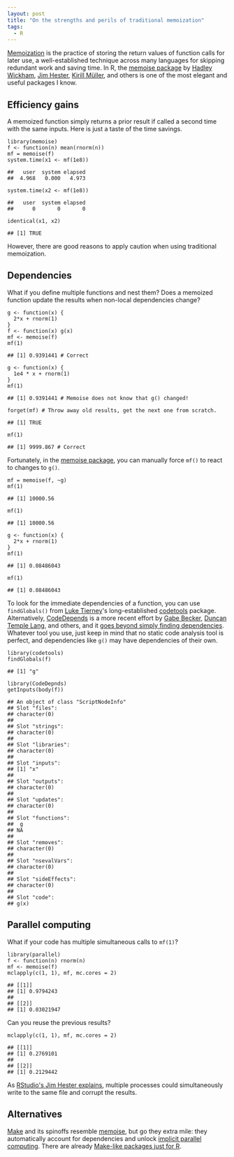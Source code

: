 ```yaml
---
layout: post
title: "On the strengths and perils of traditional memoization"
tags: 
  - R
---
```


<p>
<a href="https://en.wikipedia.org/wiki/Memoization">Memoization</a> is the practice of storing the return values of function calls for later use, a well-established technique across many languages for skipping redundant work and saving time. In R, the <a href="https://CRAN.R-project.org/package=memoise">memoise package</a> by <a href="https://github.com/hadley">Hadley Wickham</a>, <a href="https://github.com/jimhester">Jim Hester</a>, <a href="https://github.com/krlmlr">Kirill Müller</a>, and others is one of the most elegant and useful packages I know. 
</p>

## Efficiency gains

A memoized function simply returns a prior result if called a second time with the same inputs. Here is just a taste of the time savings.

<pre><code>library(memoise)
f <- function(n) mean(rnorm(n))
mf = memoise(f)
system.time(x1 <- mf(1e8))
</code></pre>
<pre style = "background: transparent"><code style = "background: transparent">##   user  system elapsed 
##  4.968   0.000   4.973 
</code></pre>
<pre><code>system.time(x2 <- mf(1e8))
</code></pre>
<pre style = "background: transparent"><code style = "background: transparent">##   user  system elapsed 
##      0       0       0 
</code></pre>
<pre><code>identical(x1, x2)
</code></pre>
<pre style = "background: transparent"><code style = "background: transparent">## [1] TRUE
</code></pre>

However, there are good reasons to apply caution when using traditional memoization.

## Dependencies

<p>
What if you define multiple functions and nest them? Does a memoized function update the results when non-local dependencies change?
</p>

<pre><code>g <- function(x) { 
  2*x + rnorm(1)
}
f <- function(x) g(x)
mf <- memoise(f)
mf(1)
</code></pre>
<pre style = "background: transparent"><code style = "background: transparent">## [1] 0.9391441 # Correct
</code></pre>
<pre><code>g <- function(x) {
  1e4 * x + rnorm(1)
}
mf(1)
</code></pre>
<pre style = "background: transparent"><code style = "background: transparent">## [1] 0.9391441 # Memoise does not know that g() changed!
</code></pre>
<pre><code>forget(mf) # Throw away old results, get the next one from scratch.
</code></pre>
<pre style = "background: transparent"><code style = "background: transparent">## [1] TRUE
</code></pre>
<pre><code>mf(1)
</code></pre>
<pre style = "background: transparent"><code style = "background: transparent">## [1] 9999.867 # Correct
</code></pre>

Fortunately, in the <a href="https://CRAN.R-project.org/package=memoise">memoise package</a>, you can manually force `mf()` to react to changes to `g()`.

<pre><code>mf = memoise(f, ~g)
mf(1)
</code></pre>
<pre style = "background: transparent"><code style = "background: transparent">## [1] 10000.56
</code></pre>
<pre><code>mf(1)
</code></pre>
<pre style = "background: transparent"><code style = "background: transparent">## [1] 10000.56
</code></pre>
<pre><code>g <- function(x) { 
  2*x + rnorm(1)
}
mf(1)
</code></pre>
<pre style = "background: transparent"><code style = "background: transparent">## [1] 0.08486043
</code></pre>
<pre><code>mf(1)
</code></pre>
<pre style = "background: transparent"><code style = "background: transparent">## [1] 0.08486043
</code></pre>

To look for the immediate dependencies of a function, you can use `findGlobals()` from <a href="http://homepage.divms.uiowa.edu/~luke/">Luke Tierney</a>'s long-established <a href="https://CRAN.R-project.org/package=codetools">codetools</a> package. Alternatively, <a href="https://CRAN.R-project.org/package=CodeDepends">CodeDepends</a> is a more recent effort by <a href="https://github.com/gmbecker">Gabe Becker</a>, <a href="https://github.com/duncantl">Duncan Temple Lang</a>, and others, and it <a href="https://cran.r-project.org/package=CodeDepends/vignettes/intro.html">goes beyond simply finding dependencies</a>. Whatever tool you use, just keep in mind that no static code analysis tool is perfect, and dependencies like `g()` may have dependencies of their own.

<pre><code>library(codetools)
findGlobals(f)
</code></pre>
<pre style = "background: transparent"><code style = "background: transparent">## [1] "g"
</code></pre>
<pre><code>library(CodeDepnds)
getInputs(body(f))
</code></pre>
<pre style = "background: transparent"><code style = "background: transparent">## An object of class "ScriptNodeInfo"
## Slot "files":
## character(0)
## 
## Slot "strings":
## character(0)
## 
## Slot "libraries":
## character(0)
## 
## Slot "inputs":
## [1] "x"
## 
## Slot "outputs":
## character(0)
## 
## Slot "updates":
## character(0)
## 
## Slot "functions":
##  g 
## NA 
## 
## Slot "removes":
## character(0)
## 
## Slot "nsevalVars":
## character(0)
## 
## Slot "sideEffects":
## character(0)
## 
## Slot "code":
## g(x)
</code></pre>

## Parallel computing

<p>
What if your code has multiple simultaneous calls to <code>mf(1)</code>?
</p>

<pre><code>library(parallel)
f <- function(n) rnorm(n)
mf <- memoise(f)
mclapply(c(1, 1), mf, mc.cores = 2)
</code></pre>
<pre style = "background: transparent"><code style = "background: transparent">## [[1]]
## [1] 0.9794243
##
## [[2]]
## [1] 0.03021947
</code></pre>

<p>
Can you reuse the previous results?
</p>

<pre><code>mclapply(c(1, 1), mf, mc.cores = 2)
</code></pre>
<pre style = "background: transparent"><code style = "background: transparent">## [[1]]
## [1] 0.2769101
##
## [[2]]
## [1] 0.2129442
</code></pre>

<p>
As <a href="https://github.com/r-lib/memoise/issues/29">RStudio's Jim Hester explains</a>, multiple processes could simultaneously write to the same file and corrupt the results.
</p>

## Alternatives

<p>
<a href="https://www.gnu.org/software/make/">Make</a> and its spinoffs resemble <a href="https://CRAN.R-project.org/package=memoise">memoise</a>, but go they extra mile: they automatically account for dependencies and unlock <a href="https://en.wikipedia.org/wiki/Implicit_parallelism">implicit parallel computing</a>. There are already <a href="https://github.com/wlandau-lilly/drake">Make-like packages just for R</a>.
</p>
